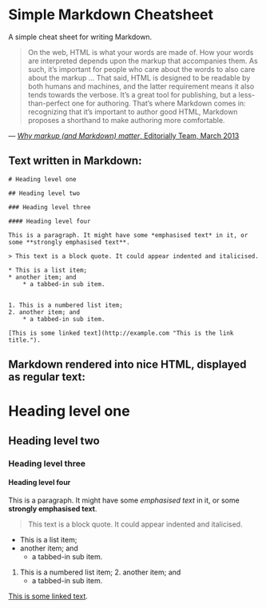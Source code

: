 Simple Markdown Cheatsheet
==========================

A simple cheat sheet for writing Markdown.

> On the web, HTML is what your words are made of. How your words are interpreted depends upon the markup that accompanies them. As such, it’s important for people who care about the words to also care about the markup ... That said, HTML is designed to be readable by both humans and machines, and the latter requirement means it also tends towards the verbose. It’s a great tool for publishing, but a less-than-perfect one for authoring. That’s where Markdown comes in: recognizing that it’s important to author good HTML, Markdown proposes a shorthand to make authoring more comfortable.

— [*Why markup (and Markdown) matter*, Editorially Team, March 2013](http://web.archive.org/web/20140213181907/http://stet.editorially.com/articles/why-markup-and-markdown-matter/)

## Text written in Markdown:

```
# Heading level one

## Heading level two

### Heading level three

#### Heading level four

This is a paragraph. It might have some *emphasised text* in it, or some **strongly emphasised text**.

> This text is a block quote. It could appear indented and italicised.

* This is a list item;
* another item; and
    * a tabbed-in sub item.


1. This is a numbered list item;
2. another item; and
    * a tabbed-in sub item.

[This is some linked text](http://example.com "This is the link title.").

```

## Markdown rendered into nice HTML, displayed as regular text:

# Heading level one
## Heading level two
### Heading level three

#### Heading level four
This is a paragraph. It might have some *emphasised text* in it, or some **strongly emphasised text**.

> This text is a block quote. It could appear indented and italicised.

* This is a list item;
* another item; and
    * a tabbed-in sub item.


1. This is a numbered list item; 2. another item; and
    * a tabbed-in sub item.

[This is some linked text](http://example.com "This is the link title.").
